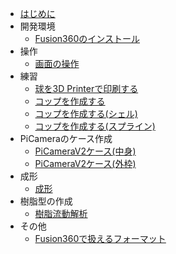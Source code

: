 
* [はじめに](README.md)
* 開発環境
    * [Fusion360のインストール](/dev/install.md)
* 操作
    * [画面の操作](/dev/op.md)
* 練習
    * [球を3D Printerで印刷する](/dev/hello.md)
    * [コップを作成する](/dev/cup.md)
	* [コップを作成する(シェル)](/dev/cup_shell.md)
	* [コップを作成する(スプライン)](/dev/cup_sprine.md)
* PiCameraのケース作成
	* [PiCameraV2ケース(中身)](/dev/picamera1.md)
	* [PiCameraV2ケース(外枠)](/dev/picamera2.md)
* 成形
	* [成形](/dev/moldering.md)
* 樹脂型の作成
	* [樹脂流動解析](/dev/kata_ana.md)
* その他
	* [Fusion360で扱えるフォーマット](/dev/format.md)